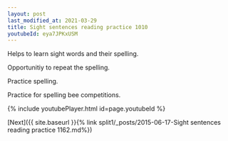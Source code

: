 ```yaml
---
layout: post
last_modified_at: 2021-03-29
title: Sight sentences reading practice 1010
youtubeId: eya7JPKxUSM
---
```

 
 
Helps to learn sight words and their spelling.

Opportunitiy to repeat the spelling. 

Practice spelling. 
 
Practice for spelling bee competitions. 
 
{% include youtubePlayer.html id=page.youtubeId %}
 
 

[Next]({{ site.baseurl }}{% link  split1/_posts/2015-06-17-Sight sentences reading practice 1162.md%})
 
